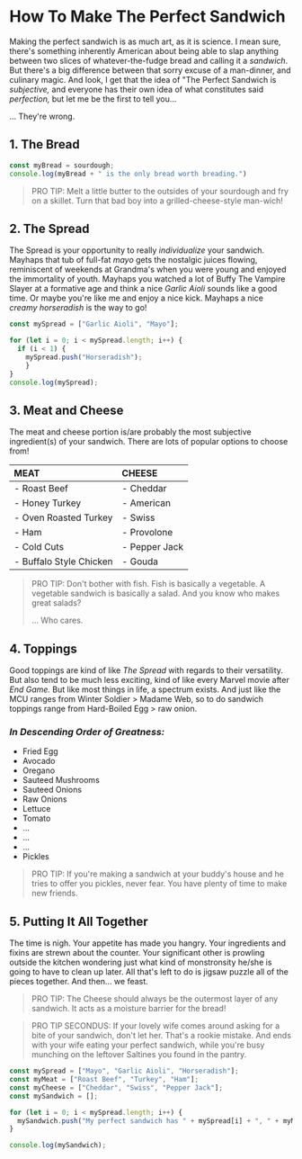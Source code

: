 # How To Make The Perfect Sandwich

Making the perfect sandwich is as much art, as it is science.  I mean sure, there's something inherently American about being able to slap anything between two slices of whatever-the-fudge bread and calling it a *sandwich*.  But there's a big difference between that sorry excuse of a man-dinner, and culinary magic.  And look, I get that the idea of "The Perfect Sandwich is *subjective,* and everyone has their own idea of what constitutes said *perfection,* but let me be the first to tell you... 

... They're wrong.  

## 1. The Bread

```javascript
const myBread = sourdough;
console.log(myBread + " is the only bread worth breading.")
``` 

> PRO TIP: Melt a little butter to the outsides of your sourdough and fry on a skillet.  Turn that bad boy into a grilled-cheese-style man-wich!

## 2. The Spread

The Spread is your opportunity to really *individualize* your sandwich.  Mayhaps that tub of full-fat *mayo* gets the nostalgic juices flowing, reminiscent of weekends at Grandma's when you were young and enjoyed the immortality of youth.  Mayhaps you watched a lot of Buffy The Vampire Slayer at a formative age and think a nice *Garlic Aioli* sounds like a good time.  Or maybe you're like me and enjoy a nice kick.  Mayhaps a nice *creamy horseradish* is the way to go!

```javascript
const mySpread = ["Garlic Aioli", "Mayo"];

for (let i = 0; i < mySpread.length; i++) {
  if (i < 1) {
    mySpread.push("Horseradish");
    }
}
console.log(mySpread);
```

## 3. Meat and Cheese

The meat and cheese portion is/are probably the most subjective ingredient(s) of your sandwich.  There are lots of popular options to choose from!

|MEAT                   |      CHEESE         |     
| :---                  | :---                |
|- Roast Beef           |- Cheddar            |
|- Honey Turkey         |- American           |
|- Oven Roasted Turkey  |- Swiss              | 
|- Ham                  |- Provolone          |
|- Cold Cuts            |- Pepper Jack        |
|- Buffalo Style Chicken|- Gouda              | 

> PRO TIP: Don't bother with fish.  Fish is basically a vegetable.  A vegetable sandwich is basically a salad.  And you know who makes great salads? 
> 
> ... Who cares.

## 4. Toppings

Good toppings are kind of like *The Spread* with regards to their versatility.  But also tend to be much less exciting, kind of like every Marvel movie after *End Game.*  But like most things in life, a spectrum exists.  And just like the MCU ranges from Winter Soldier > Madame Web, so to do sandwich toppings range from Hard-Boiled Egg > raw onion.

### ***In Descending Order of Greatness:***
- Fried Egg
- Avocado
- Oregano
- Sauteed Mushrooms
- Sauteed Onions
- Raw Onions
- Lettuce
- Tomato
- ... 
- ... 
- ... 
- Pickles

> PRO TIP: If you're making a sandwich at your buddy's house and he tries to offer you pickles, never fear.  You have plenty of time to make new friends.

## 5. Putting It All Together

The time is nigh.  Your appetite has made you hangry.  Your ingredients and fixins are strewn about the counter.  Your significant other is prowling outside the kitchen wondering just what kind of monstronsity he/she is going to have to clean up later.  All that's left to do is jigsaw puzzle all of the pieces together.  And then... we feast.

> PRO TIP: The Cheese should always be the outermost layer of any sandwich.  It acts as a moisture barrier for the bread!

> PRO TIP SECONDUS: If your lovely wife comes around asking for a bite of your sandwich, don't let her.  That's a rookie mistake.  And ends with your wife eating your perfect sandwich, while you're busy munching on the leftover Saltines you found in the pantry.
 

```javascript
const mySpread = ["Mayo", "Garlic Aioli", "Horseradish"];
const myMeat = ["Roast Beef", "Turkey", "Ham"];
const myCheese = ["Cheddar", "Swiss", "Pepper Jack"];
const mySandwich = [];

for (let i = 0; i < mySpread.length; i++) {
  mySandwich.push("My perfect sandwich has " + mySpread[i] + ", " + myMeat[i] + " and " + myCheese[i])  
} 

console.log(mySandwich);
```